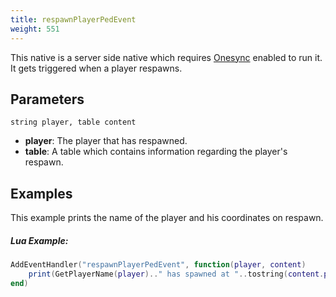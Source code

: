 ```yaml
---
title: respawnPlayerPedEvent
weight: 551
---
```


This native is a server side native which requires [Onesync](https://forum.cfx.re/t/the-onesync-eap-and-you/165931) enabled to run it. It gets triggered when a player respawns.

Parameters
----------

```
string player, table content
```

- **player**: The player that has respawned.
- **table**: A table which contains information regarding the player's respawn.

Examples
--------
This example prints the name of the player and his coordinates on respawn.
##### Lua Example:
```lua
AddEventHandler("respawnPlayerPedEvent", function(player, content)
	print(GetPlayerName(player).." has spawned at "..tostring(content.posX)..", "..tostring(content.posY)..", "..tostring(content.posZ))
end)
```
